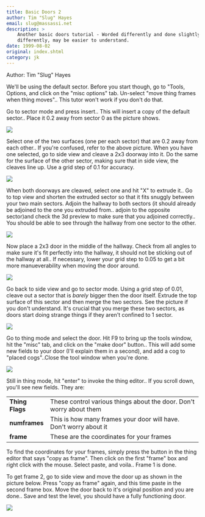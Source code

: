 ```yaml
---
title: Basic Doors 2
author: Tim "Slug" Hayes
email: slug@massassi.net
description: >
    Another basic doors tutorial - Worded differently and done slightly 
    differently, may be easier to understand.
date: 1999-08-02
original: index.shtml
category: jk
---
```


Author: Tim "Slug" Hayes
  
We'll be using the default sector. Before you start though, go to
"Tools, Options, and click on the "misc options" tab. Un-select "move
thing frames when thing moves".. This tutor won't work if you don't do
that.  
  
Go to sector mode and press insert.. This will insert a copy of the
default sector.. Place it 0.2 away from sector 0 as the picture shows.  
  

![](door1.jpg)

  
Select one of the two surfaces (one per each sector) that are 0.2 away
from each other.. If you're confused, refer to the above picture. When
you have one selected, go to side view and cleave a 2x3 doorway into it.
Do the same for the surface of the other sector, making sure that in
side view, the cleaves line up. Use a grid step of 0.1 for accuracy.  
  

![](door2.jpg)

  
When both doorways are cleaved, select one and hit "X" to extrude it..
Go to top view and shorten the extruded sector so that it fits snuggly
between your two main sectors. Adjoin the hallway to both sectors (it
should already be adjoined to the one you extruded from.. adjoin to the
opposite sector)and check the 3d preview to make sure that you adjoined
correctly.. You should be able to see through the hallway from one
sector to the other.  
  

![](door3.jpg)

  
Now place a 2x3 door in the middle of the hallway. Check from all angles
to make sure it's fit perfectly into the hallway, it should not be
sticking out of the hallway at all.. If necessary, lower your grid step
to 0.05 to get a bit more manueverability when moving the door around.  
  

![](door4.jpg)

  
Go back to side view and go to sector mode. Using a grid step of 0.01,
cleave out a sector that is *barely* bigger then the door itself.
Extrude the top surface of this sector and then merge the two sectors.
See the picture if you don't understand. It's crucial that you merge
these two sectors, as doors start doing strange things if they aren't
confined to 1 sector.  
  

![](door5.jpg)

  
Go to thing mode and select the door. Hit F9 to bring up the tools
window, hit the "misc" tab, and click on the "make door" button.. This
will add some new fields to your door (I'll explain them in a second),
and add a cog to "placed cogs"..Close the tool window when you're
done.  
  

![](door6.jpg)

  
Still in thing mode, hit "enter" to invoke the thing editor.. If you
scroll down, you'll see new fields. They are:  

<div class="tutorial-table" markdown=1>

|                 |                                                                     |
| --------------- | ------------------------------------------------------------------- |
| **Thing Flags** | These control various things about the door. Don't worry about them |
| **numframes**   | This is how many frames your door will have. Don't worry about it   |
| **frame**       | These are the coordinates for your frames                           |

</div>

  
To find the coordinates for your frames, simply press the button in the
thing editor that says "copy as frame". Then click on the first "frame"
box and right click with the mouse. Select paste, and voila.. Frame 1 is
done.

To get frame 2, go to side view and move the door up as shown in the
picture below. Press "copy as frame" again, and this time paste in the
second frame box. Move the door back to it's original position and you
are done.. Save and test the level, you should have a fully functioning
door.  
  

![](door7.jpg)
